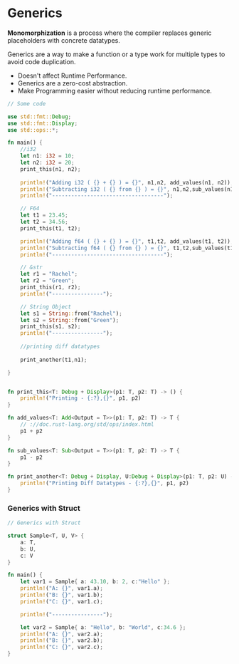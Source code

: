 # Generics

**Monomorphization** is a process where the compiler replaces generic placeholders with concrete datatypes.

Generics are a way to make a function or a type work for multiple types to avoid code duplication.

* Doesn't affect Runtime Performance.&#x20;
* Generics are a zero-cost abstraction.&#x20;
* Make Programming easier without reducing runtime performance.

```rust
// Some code

use std::fmt::Debug;
use std::fmt::Display;
use std::ops::*;

fn main() {
    //i32
    let n1: i32 = 10;
    let n2: i32 = 20;
    print_this(n1, n2);
    
    println!("Adding i32 ( {} + {} ) = {}", n1,n2, add_values(n1, n2));
    println!("Subtracting i32 ( {} from {} ) = {}", n1,n2,sub_values(n1, n2));
    println!("-----------------------------------");

    // F64
    let t1 = 23.45;
    let t2 = 34.56;
    print_this(t1, t2);

    println!("Adding f64 ( {} + {} ) = {}", t1,t2, add_values(t1, t2));
    println!("Subtracting f64 ( {} from {} ) = {}", t1,t2,sub_values(t1, t2));
    println!("-----------------------------------");

    // &str
    let r1 = "Rachel";
    let r2 = "Green";
    print_this(r1, r2);
    println!("----------------");

    // String Object
    let s1 = String::from("Rachel");
    let s2 = String::from("Green");
    print_this(s1, s2);
    println!("----------------");
    
    //printing diff datatypes
    
    print_another(t1,n1);

}


fn print_this<T: Debug + Display>(p1: T, p2: T) -> () {
    println!("Printing - {:?},{}", p1, p2)
}

fn add_values<T: Add<Output = T>>(p1: T, p2: T) -> T {
    // ://doc.rust-lang.org/std/ops/index.html
    p1 + p2
}

fn sub_values<T: Sub<Output = T>>(p1: T, p2: T) -> T {
    p1 - p2
}

fn print_another<T: Debug + Display, U:Debug + Display>(p1: T, p2: U) -> () {
    println!("Printing Diff Datatypes - {:?},{}", p1, p2)
}
```

### Generics with Struct

```rust
// Generics with Struct

struct Sample<T, U, V> {
    a: T,
    b: U,
    c: V
}

fn main() {
    let var1 = Sample{ a: 43.10, b: 2, c:"Hello" };
    println!("A: {}", var1.a);
    println!("B: {}", var1.b);
    println!("C: {}", var1.c);

    println!("----------------");

    let var2 = Sample{ a: "Hello", b: "World", c:34.6 };
    println!("A: {}", var2.a);
    println!("B: {}", var2.b);
    println!("C: {}", var2.c);
}
```
